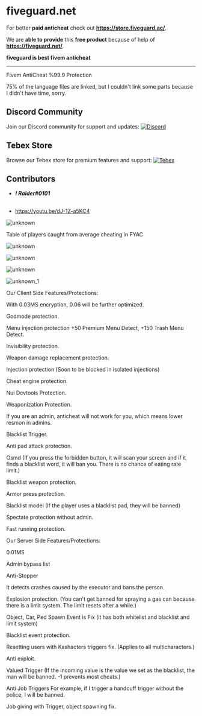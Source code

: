 
# fiveguard.net
For better **paid anticheat** check out **https://store.fiveguard.ac/**.

We are **able to provide** this **free product** because of help of **https://fiveguard.net/**.

**fiveguard is best fivem anticheat**

------------------------------------------------------------------------------------------------------
Fivem AntiCheat %99.9 Protection

75% of the language files are linked, but I couldn't link some parts because I didn't have time, sorry.

## Discord Community
Join our Discord community for support and updates:
[![Discord](https://img.shields.io/badge/Discord-ES%20Community-7289DA.svg)](https://discord.gg/EkwWvFS)

## Tebex Store
Browse our Tebex store for premium features and support:
[![Tebex](https://img.shields.io/badge/Tebex-EYE%20STORE-00A2FF.svg)](https://eyestore.tebex.io/)

## Contributors
- **_! Raider#0101_**

##
- https://youtu.be/dJ-1Z-a5KC4

![unknown](https://github.com/raiderss/FYAC/assets/53000629/459cb2a0-8ef1-4e97-a431-80e06512b1b1)

Table of players caught from average cheating in FYAC

![unknown](https://github.com/raiderss/FYAC/assets/53000629/fde34874-383f-4939-a7d3-070e47d51286)

![unknown](https://github.com/raiderss/FYAC/assets/53000629/a4a992a6-e7d9-4777-8a8c-a7b8747db99c)


![unknown](https://github.com/raiderss/FYAC/assets/53000629/1a5ea25a-069f-4b41-a14d-7f5525f26b51)

![unknown_1](https://github.com/raiderss/FYAC/assets/53000629/71354e2b-a2d9-4e94-9368-f6f2a1a648d4)



Our Client Side Features/Protections:

With 0.03MS encryption, 0.06 will be further optimized.

Godmode protection.

Menu injection protection +50 Premium Menu Detect, +150 Trash Menu Detect.

Invisibility protection.

Weapon damage replacement protection.

Injection protection (Soon to be blocked in isolated injections)

Cheat engine protection.

Nui Devtools Protection.

Weaponization Protection.

If you are an admin, anticheat will not work for you, which means lower resmon in admins.

Blacklist Trigger.

Anti pad attack protection.

Osmd (If you press the forbidden button, it will scan your screen and if it finds a blacklist word, it will ban you. There is no chance of eating rate limit.)

Blacklist weapon protection.

Armor press protection.

Blacklist model (If the player uses a blacklist pad, they will be banned)

Spectate protection without admin.

Fast running protection.

Our Server Side Features/Protections:

0.01MS

Admin bypass list

Anti-Stopper

It detects crashes caused by the executor and bans the person.

Explosion protection. (You can't get banned for spraying a gas can because there is a limit system. The limit resets after a while.)

Object, Car, Ped Spawn Event is Fix (it has both whitelist and blacklist and limit system)

Blacklist event protection.

Resetting users with Kashacters triggers fix. (Applies to all multicharacters.)

Anti exploit.

Valued Trigger (If the incoming value is the value we set as the blacklist, the man will be banned. -1 prevents most cheats.)

Anti Job Triggers For example, if I trigger a handcuff trigger without the police, I will be banned.

Job giving with Trigger, object spawning fix.


